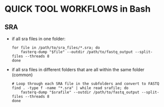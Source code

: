 # QUICK TOOL WORKFLOWS in Bash

## SRA

- if all sra files in one folder:

      for file in /path/to/sra_files/*.sra; do
          fasterq-dump "$file" --outdir /path/to/fastq_output --split-files --threads 8
      done

- if all sra files in different folders that are all within the same folder (common)

      # Loop through each SRA file in the subfolders and convert to FASTQ
      find . -type f -name "*.sra" | while read srafile; do
          fasterq-dump "$srafile" --outdir /path/to/fastq_output --split-files --threads 8
      done
